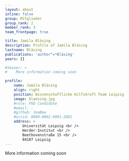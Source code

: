 ```yaml
---
layout: about
inline: false
group: Mitglieder
group_rank: 2
member_rank: 3
team_frontpage: true

title: Jamila Bläsing
description: Profile of Jamila Bläsing
lastname: Bläsing
publications: 'author^=*Bläsing'
years: []

#teaser: >
#    More information coming soon

profile:
    name: Jamila Bläsing
    align: right
    position: Wissenschaftliche Hilfskraft Team Leipzig
    image: blaesing.jpg
    #role: PhD Candidate
    #email: -
    #github: JeaBew
    #orcid: 0000-0002-9091-2892
    address: >
        Universität Leipzig <br />
        Herder-Institut <br />
        Beethovenstraße 15 <br />
        04107 Leipzig
---
```


More information coming soon
